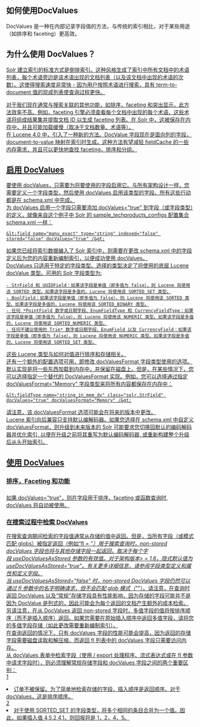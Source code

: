## 如何使用DocValues 
<div class="content-intro view-box ">DocValues 是一种在内部记录字段值的方法，与传统的索引相比，对于某些用途（如排序和 faceting）更高效。  
  

## 为什么使用 DocValues？<a href="http://lucene.apache.org/solr/guide/7_0/docvalues.html#why-docvalues"/>

Solr 建立索引的标准方式是倒排索引。这种风格生成了索引中所有文档中的术语列表，每个术语旁边是该术语出现的文档列表（以及该文档中出现的术语的次数）。这使得搜索速度非常快 - 因为用户按照术语进行搜索，具有 term-to-document 值的现成列表使查询过程更快。  
  
对于我们现在通常与搜索关联的其他功能，如排序，faceting 和突出显示，此方法效率不高。例如，faceting 引擎必须查看每个文档中出现的每个术语、这些术语将组成结果集并提取文档 ID 以生成 faceting 列表。在 Solr 中，这被保存在内存中，并且可能加载缓慢（取决于文档数量、术语等）。  
在 Lucene 4.0 中，引入了一种新的方法。DocValue 字段现在是面向列的字段，document-to-value 映射在索引时生成。这种方法有望减轻 fieldCache 的一些内存需求，并且可以更快地查找 faceting，排序和分组。  

## 启用 DocValues<a href="http://lucene.apache.org/solr/guide/7_0/docvalues.html#enabling-docvalues"/>

要使用 docValues，只需要为将要使用的字段启用它。与所有架构设计一样，您需要定义一个字段类型，然后使用 docValues 启用该类型的字段。所有这些行动都是在 schema.xml 中完成。  
为 docValues 启用一个字段只需要添加 docValues="true" 到字段（或字段类型）的定义，就像来自这个例子中 Solr 的 sample_techproducts_configs 配置集合 schema.xml 一样：  
```
&lt;field name="manu_exact" type="string" indexed="false" stored="false" docValues="true" /&gt;
```
如果您已经将索引数据编入了 Solr 索引中，则需要在更改 schema.xml 中的字段定义后为您的内容重新编制索引，以便成功使用 docValues。  
DocValues 只适用于特定的字段类型。选择的类型决定了将使用的底层 Lucene docValue 类型。可用的 Solr 字段类型为:  

    - StrField 和 UUIDField：如果该字段是单值（即多值为 false），则 Lucene 将使用该 SORTED 类型。如果该字段是多值的，Lucene 将使用该 SORTED_SET 类型。
    - BoolField：如果该字段是单值（即多值为 false），则 Lucene 将使用该 SORTED 类型。如果该字段是多值的，Lucene 将使用该 SORTED_BINARY 类型。
    - 任何 *PointField 数字或日期字段、EnumFieldType 和 CurrencyFieldType：如果该字段是单值（即多值为 false），则 Lucene 将使用该 NUMERIC 类型。如果该字段是多值的，Lucene 将使用该 SORTED_NUMERIC 类型。
    - 任何不建议使用的 Trie* 数字或日期字段、EnumField 以及 CurrencyField：如果该字段是单值（即多值为 false），则 Lucene 将使用该 NUMERIC 类型。如果该字段是多值的，Lucene 将使用该 SORTED_SET 类型。

这些 Lucene 类型与如何对值进行排序和存储相关。  
还有一个额外的配置选项可用，即修改 docValuesFormat 字段类型使用的选项。默认实现是将一些东西加载到内存中，并保留在磁盘上。但是，在某些情况下，您可以选择指定一个替代的 DocValuesFormat 实现。例如，您可以选择通过指定 docValuesFormat="Memory" 字段类型来将所有内容都保存在内存中：  
```
&lt;fieldType name="string_in_mem_dv" class="solr.StrField" docValues="true" docValuesFormat="Memory" /&gt;
```
请注意，该 docValuesFormat 选项可能会在将来的版本中更改。  
Lucene 索引向后兼容只支持默认编解码器。如果您选择在 schema.xml 中自定义 docValuesFormat，则升级到未来版本的 Solr 可能要求您切换回默认的编码解码器并优化索引, 以便在升级之前将其重写为默认编码解码器, 或重新构建整个升级后从头开始索引。  

## 使用 DocValues<a href="http://lucene.apache.org/solr/guide/7_0/docvalues.html#using-docvalues"/>

### 排序，Faceting 和功能

### <a href="http://lucene.apache.org/solr/guide/7_0/docvalues.html#sorting-faceting-functions"/>

如果 docValues="true"，则在字段用于排序、faceting 或函数查询时, docValues 将自动被使用。  

### 在搜索过程中检索 DocValues
在搜索查询期间检索的字段值通常从存储的值中返回。但是，当所有字段（或模式匹配 globs）被指定返回（例如“fl = *”）用于搜索查询时，non-stored docValues 字段也将与其他存储字段一起返回，取决于每个字段 useDocValuesAsStored 参数的有效值。对于架构版本&gt; = 1.6，隐式默认值为useDocValuesAsStored="true"。有关更多详细信息，请参阅字段类型定义和属性和定义字段。  
当 useDocValuesAsStored="false" 时，non-stored DocValues 字段仍然可以通过 fl 参数中的名字明确请求，但不会匹配 glob 模式（"*"）。请注意，在查询时返回 DocValues 以及“常规”存储字段具有性能影响，因为存储的字段可能并不是因为 DocValue 是列式的，因此可能会为每个返回的文档产生额外的成本检索。另请注意，在从 DocValues 返回 non-stored 字段时，多值字段的值将按排序顺序（而不是插入顺序）返回。如果您需要在原始插入顺序中返回多值字段，请将您的多值字段存储（如此更改需要重新编制索引）。  
在查询返回的情况下，只有 docValues 字段的性能可能会提高，因为返回的存储字段需要磁盘读取和解压缩，而返回 fl 列表中的 docValues 字段只需要访问内存。  
从 docValues 表单中检索字段（使用 / export 处理程序、流式表达式或在 fl 参数中请求字段时），则必须理解常规存储字段和 docValues 字段之间的两个重要区别：  
1 <li>订单不被保留。为了简单地检索存储的字段，插入顺序是返回顺序。对于 docValues，这是排序顺序。</li>2 <li>对于使用 SORTED_SET 的字段类型，将多个相同的条目合并为一个值。因此，如果插入值 4,5,2,4,1，则回报将是 1，2，4，5。</li>
